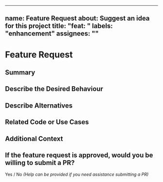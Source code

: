 
---
name: Feature Request
about: Suggest an idea for this project
title: "feat: "
labels: "enhancement"
assignees: ""
---

# Feature Request

## Summary

<!-- A clear and concise description of what the feature request is. Please include if your feature request is related to a problem. -->

## Describe the Desired Behaviour

<!-- A clear and concise description of what you want to happen. -->

## Describe Alternatives

<!-- A clear and concise description of any alternative solutions or features you've considered. -->

## Related Code or Use Cases

<!-- If you are able to illustrate the bug or feature request with an example, please provide it here. -->

## Additional Context

<!-- List any other information that is relevant to your issue. Stack traces, related issues, suggestions on how to add, use case, Stack Overflow links, forum links, screenshots, OS if applicable, etc. -->

## If the feature request is approved, would you be willing to submit a PR?
Yes / No _(Help can be provided if you need assistance submitting a PR)_
